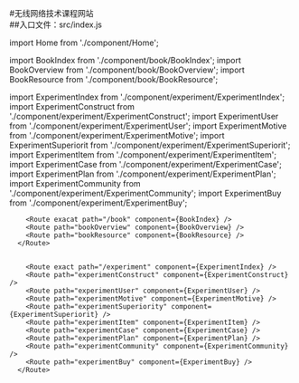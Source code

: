 #无线网络技术课程网站    
##入口文件：src/index.js



import Home from './component/Home';


import BookIndex from './component/book/BookIndex';
import BookOverview from './component/book/BookOverview';
import BookResource from './component/book/BookResource';


import ExperimentIndex from './component/experiment/ExperimentIndex';
import ExperimentConstruct from './component/experiment/ExperimentConstruct';
import ExperimentUser from './component/experiment/ExperimentUser';
import ExperimentMotive from './component/experiment/ExperimentMotive';
import ExperimentSuperiorit from './component/experiment/ExperimentSuperiorit';
import ExperimentItem from './component/experiment/ExperimentItem';
import ExperimentCase from './component/experiment/ExperimentCase';
import ExperimentPlan from './component/experiment/ExperimentPlan';
import ExperimentCommunity from './component/experiment/ExperimentCommunity';
import ExperimentBuy from './component/experiment/ExperimentBuy';







        <Route exacat path="/book" component={BookIndex} />
        <Route path="bookOverview" component={BookOverview} />
        <Route path="bookResource" component={BookResource} />
      </Route>


        <Route exact path="/experiment" component={ExperimentIndex} />
        <Route path="experimentConstruct" component={ExperimentConstruct} />
        <Route path="experimentUser" component={ExperimentUser} />
        <Route path="experimentMotive" component={ExperimentMotive} />
        <Route path="experimentSuperiority" component={ExperimentSuperiorit} />
        <Route path="experimentItem" component={ExperimentItem} />
        <Route path="experimentCase" component={ExperimentCase} />
        <Route path="experimentPlan" component={ExperimentPlan} />
        <Route path="experimentCommunity" component={ExperimentCommunity} />
        <Route path="experimentBuy" component={ExperimentBuy} />
      </Route>
